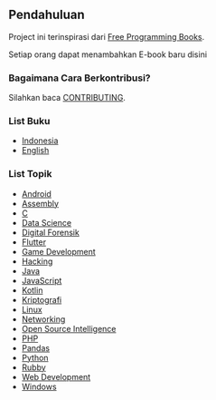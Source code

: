 ## Pendahuluan

Project ini terinspirasi dari [Free Programming Books](https://github.com/EbookFoundation/free-programming-books/).

Setiap orang dapat menambahkan E-book baru disini

### Bagaimana Cara Berkontribusi?

Silahkan baca [CONTRIBUTING](CONTRIBUTING.md).


### List Buku

+ [Indonesia](languages/indonesia.md)
+ [English](languages/english.md)


### List Topik



+ [Android](books/android.md)
+ [Assembly](books/assembly.md)
+ [C](books/c.md)
+ [Data Science](books/data_sciences.md)
+ [Digital Forensik](books/digital_foresnsik.md)
+ [Flutter](books/flutter.md)
+ [Game Development](books/game_dev.md)
+ [Hacking](books/hacking.md)
+ [Java](books/java.md)
+ [JavaScript](books/javascript.md)
+ [Kotlin](books/kotlin.md)
+ [Kriptografi](books/kriptografi.md)
+ [Linux](books/linux.md)
+ [Networking](books/networking.md)
+ [Open Source Intelligence](books/osint.md)
+ [PHP](books/php.md)
+ [Pandas](books/pandas.md)
+ [Python](books/python.md)
+ [Rubby](books/rubby.md)
+ [Web Development](books/webdev.md)
+ [Windows](books/windows.md)



